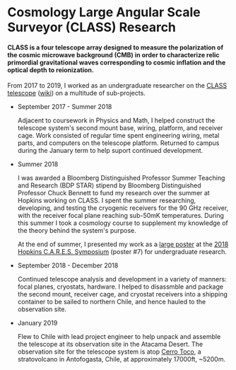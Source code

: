 # Cosmology Large Angular Scale Surveyor (CLASS) Research

#### CLASS is a four telescope array designed to measure the polarization of the cosmic microwave background (CMB) in order to characterize relic primordial gravitational waves corresponding to cosmic inflation and the optical depth to reionization.

From 2017 to 2019, I worked as an undergraduate researcher on the [CLASS telescope](https://sites.krieger.jhu.edu/class/) 
([wiki](https://en.wikipedia.org/wiki/Cosmology_Large_Angular_Scale_Surveyor#:~:text=The%20Cosmology%20Large%20Angular%20Scale,the%20Parque%20Astron%C3%B3mico%20de%20Atacama.)) 
on a multitude of sub-projects.

- September 2017 - Summer 2018
  
  Adjacent to coursework in Physics and Math, I helped construct the telescope system's second mount base, wiring, platform, and receiver cage. Work consisted of regular time spent engineering wiring, metal parts, and computers on the telescope platform. Returned to campus during the January term to help suport continued development.

- Summer 2018 

  I was awarded a Bloomberg Distinguished Professor Summer Teaching and Research (BDP STAR) stipend by Bloomberg Distinguished Professor Chuck Bennett to fund my research over the 
summer at Hopkins working on CLASS. I spent the summer researching, developing, and testing the cryogenic receivers for the 90 GHz receiver, with the 
receiver focal plane reaching sub-50mK temperatures.
  During this summer I took a cosmology course to supplement my knowledge of the theory behind the system's purpose.

  At the end of summer, I presented my work as a [large poster](https://github.com/johngrahamreynolds/Physics/blob/main/Research/CLASSTelescope/90GHzReceiverPoster.pdf) at the 
  [2018 Hopkins C.A.R.E.S. Symposium](https://github.com/johngrahamreynolds/Physics/blob/main/Research/CLASSTelescope/2018%20Hopkins%20CARES%20Poster%20Schedule.pdf) (poster #7) for 
undergraduate research. 

- September 2018 - December 2018

  Continued telescope analysis and development in a variety of manners: focal planes, cryostats, hardware. I helped to disassmble and package the second mount, receiver cage, and cryostat receivers into a shipping container to be sailed to northern Chile, and hence hauled to the observation site.
  
- January 2019
  
  Flew to Chile with lead project engineer to help unpack and assemble the telescope at its observation site in the Atacama Desert. The observation site for the telescope system is atop [Cerro Toco](https://en.wikipedia.org/wiki/Cerro_Toco), a stratovolcano in Antofogasta, Chile, 
at approximately 17000ft, ~5200m.
